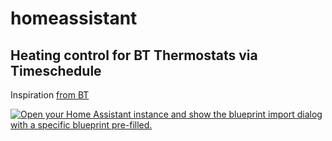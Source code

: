 # homeassistant

## Heating control for BT Thermostats via Timeschedule

Inspiration [from BT](https://better-thermostat.org/schedule)

[![Open your Home Assistant instance and show the blueprint import dialog with a specific blueprint pre-filled.](https://my.home-assistant.io/badges/blueprint_import.svg)](https://my.home-assistant.io/redirect/blueprint_import/?blueprint_url=https%3A%2F%2Fgithub.com%2FStormCh%2Fhomeassistant%2Fblob%2Fmain%2Fbetter-thermostat.yaml)
